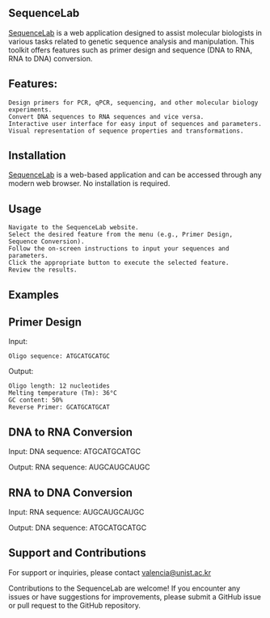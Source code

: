 ## SequenceLab

[SequenceLab](https://valenvaline.github.io/SequenceLab/) is a web application designed to assist molecular biologists in various tasks related to genetic sequence analysis and manipulation. This toolkit offers features such as primer design and sequence (DNA to RNA, RNA to DNA) conversion.

## Features:

    Design primers for PCR, qPCR, sequencing, and other molecular biology experiments.
    Convert DNA sequences to RNA sequences and vice versa.
    Interactive user interface for easy input of sequences and parameters.
    Visual representation of sequence properties and transformations.

## Installation

[SequenceLab](https://valenvaline.github.io/SequenceLab/) is a web-based application and can be accessed through any modern web browser. No installation is required.


## Usage

    Navigate to the SequenceLab website.
    Select the desired feature from the menu (e.g., Primer Design, Sequence Conversion).
    Follow the on-screen instructions to input your sequences and parameters.
    Click the appropriate button to execute the selected feature.
    Review the results.

## Examples

## Primer Design

Input:

    Oligo sequence: ATGCATGCATGC
   

Output:

    Oligo length: 12 nucleotides
    Melting temperature (Tm): 36°C
    GC content: 50%
    Reverse Primer: GCATGCATGCAT



## DNA to RNA Conversion

Input:
    DNA sequence: ATGCATGCATGC

Output:
    RNA sequence: AUGCAUGCAUGC


## RNA to DNA Conversion

Input:
    RNA sequence: AUGCAUGCAUGC

Output:
    DNA sequence: ATGCATGCATGC

    
## Support and Contributions

For support or inquiries, please contact valencia@unist.ac.kr

Contributions to the SequenceLab are welcome! If you encounter any issues or have suggestions for improvements, please submit a GitHub issue or pull request to the GitHub repository.
